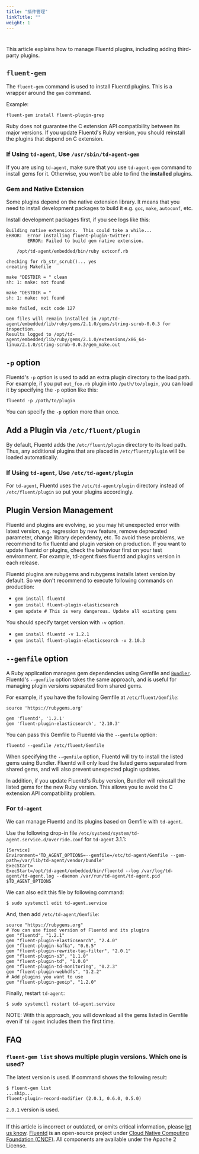 ```yaml
---
title: "插件管理"
linkTitle: ""
weight: 1
---
```


#

This article explains how to manage Fluentd plugins, including adding
third-party plugins.

## `fluent-gem`

The `fluent-gem` command is used to install Fluentd plugins. This is a
wrapper around the `gem` command.

Example:

```
fluent-gem install fluent-plugin-grep
```

Ruby does not guarantee the C extension API compatibility between its major
versions. If you update Fluentd's Ruby version, you should reinstall the
plugins that depend on C extension.

### If Using `td-agent`, Use `/usr/sbin/td-agent-gem`

If you are using `td-agent`, make sure that you use `td-agent-gem` command to
install gems for it. Otherwise, you won't be able to find the **installed**
plugins.

### Gem and Native Extension

Some plugins depend on the native extension library. It means that you need to
install development packages to build it e.g. `gcc`, `make`, `autoconf`, etc.

Install development packages first, if you see logs like this:

```
Building native extensions.  This could take a while...
ERROR:  Error installing fluent-plugin-twitter:
        ERROR: Failed to build gem native extension.

    /opt/td-agent/embedded/bin/ruby extconf.rb

checking for rb_str_scrub()... yes
creating Makefile

make "DESTDIR = " clean
sh: 1: make: not found

make "DESTDIR = "
sh: 1: make: not found

make failed, exit code 127

Gem files will remain installed in /opt/td-agent/embedded/lib/ruby/gems/2.1.0/gems/string-scrub-0.0.3 for inspection.
Results logged to /opt/td-agent/embedded/lib/ruby/gems/2.1.0/extensions/x86_64-linux/2.1.0/string-scrub-0.0.3/gem_make.out
```

## `-p` option

Fluentd's `-p` option is used to add an extra plugin directory to the load path.
For example, if you put `out_foo.rb` plugin into `/path/to/plugin`, you can load
it by specifying the `-p` option like this:

```
fluentd -p /path/to/plugin
```

You can specify the `-p` option more than once.

## Add a Plugin via `/etc/fluent/plugin`

By default, Fluentd adds the `/etc/fluent/plugin` directory to its load path.
Thus, any additional plugins that are placed in `/etc/fluent/plugin` will be
loaded automatically.

### If Using `td-agent`, Use `/etc/td-agent/plugin`

For `td-agent`, Fluentd uses the `/etc/td-agent/plugin` directory instead of
`/etc/fluent/plugin` so put your plugins accordingly.

## Plugin Version Management

Fluentd and plugins are evolving, so you may hit unexpected error with
latest version, e.g. regression by new feature, remove deprecated
parameter, change library dependency, etc. To avoid these problems, we
recommend to fix fluentd and plugin version on production. If you want
to update fluentd or plugins, check the behaviour first on your test
environment. For example, td-agent fixes fluentd and plugins version in
each release.

Fluentd plugins are rubygems and rubygems installs latest version by
default. So we don't recommend to execute following commands on
production:

- `gem install fluentd`
- `gem install fluent-plugin-elasticsearch`
- `gem update # This is very dangerous. Update all existing gems`

You should specify target version with `-v` option.

- `gem install fluentd -v 1.2.1`
- `gem install fluent-plugin-elasticsearch -v 2.10.3`

## `--gemfile` option

A Ruby application manages gem dependencies using Gemfile and
[`Bundler`](http://bundler.io/). Fluentd's `--gemfile` option takes the
same approach, and is useful for managing plugin versions separated from
shared gems.

For example, if you have the following Gemfile at `/etc/fluent/Gemfile`:

```
source 'https://rubygems.org'

gem 'fluentd', '1.2.1'
gem 'fluent-plugin-elasticsearch', '2.10.3'
```

You can pass this Gemfile to Fluentd via the `--gemfile` option:

```
fluentd --gemfile /etc/fluent/Gemfile
```

When specifying the `--gemfile` option, Fluentd will try to install the
listed gems using Bundler. Fluentd will only load the listed gems separated
from shared gems, and will also prevent unexpected plugin updates.

In addition, if you update Fluentd's Ruby version, Bundler will
reinstall the listed gems for the new Ruby version. This allows you to
avoid the C extension API compatibility problem.

### For `td-agent`

We can manage Fluentd and its plugins based on Gemfile with `td-agent`.

Use the following drop-in file
`/etc/systemd/system/td-agent.service.d/override.conf` for `td-agent` 3.1.1:

```
[Service]
Environment='TD_AGENT_OPTIONS=--gemfile=/etc/td-agent/Gemfile --gem-path=/var/lib/td-agent/vendor/bundle'
ExecStart=
ExecStart=/opt/td-agent/embedded/bin/fluentd --log /var/log/td-agent/td-agent.log --daemon /var/run/td-agent/td-agent.pid $TD_AGENT_OPTIONS
```

We can also edit this file by following command:

```
$ sudo systemctl edit td-agent.service
```

And, then add `/etc/td-agent/Gemfile`:

```
source "https://rubygems.org"
# You can use fixed version of Fluentd and its plugins
gem "fluentd", "1.2.1"
gem "fluent-plugin-elasticsearch", "2.4.0"
gem "fluent-plugin-kafka", "0.6.5"
gem "fluent-plugin-rewrite-tag-filter", "2.0.1"
gem "fluent-plugin-s3", "1.1.0"
gem "fluent-plugin-td", "1.0.0"
gem "fluent-plugin-td-monitoring", "0.2.3"
gem "fluent-plugin-webhdfs", "1.2.2"
# Add plugins you want to use
gem "fluent-plugin-geoip", "1.2.0"
```

Finally, restart `td-agent`:

```
$ sudo systemctl restart td-agent.service
```

NOTE: With this approach, you will download all the gems listed in Gemfile even
if `td-agent` includes them the first time.

## FAQ

### `fluent-gem list` shows multiple plugin versions. Which one is used?

The latest version is used. If command shows the following result:

    $ fluent-gem list
    ...skip...
    fluent-plugin-record-modifier (2.0.1, 0.6.0, 0.5.0)

`2.0.1` version is used.

---

If this article is incorrect or outdated, or omits critical information, please [let us know](https://github.com/fluent/fluentd-docs-gitbook/issues?state=open).
[Fluentd](http://www.fluentd.org/) is an open-source project under [Cloud Native Computing Foundation (CNCF)](https://cncf.io/). All components are available under the Apache 2 License.
